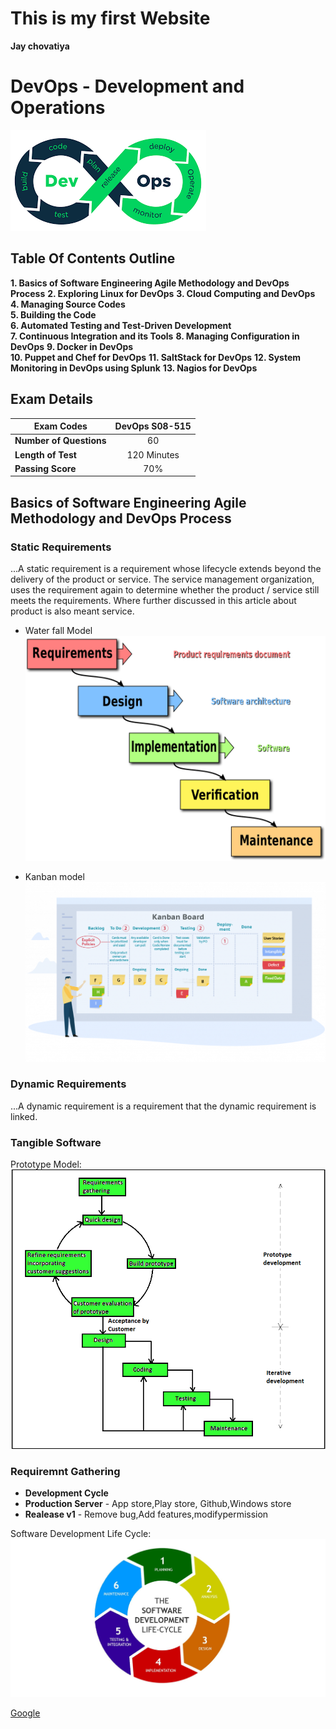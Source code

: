 # This is my first Website

**Jay chovatiya**
# DevOps - Development and Operations
  ![](devops.png)

## Table Of Contents Outline
  **1. Basics of Software Engineering Agile Methodology and DevOps Process**
  **2. Exploring Linux for DevOps** 
  **3. Cloud Computing and DevOps**         
  **4. Managing Source Codes**        
  **5. Building the Code**     
  **6. Automated Testing and Test-Driven Development**   
  **7. Continuous Integration and its Tools** 
  **8. Managing Configuration in DevOps** 
  **9. Docker in DevOps**     
  **10. Puppet and Chef for DevOps** 
  **11. SaltStack for DevOps**
  **12. System Monitoring in DevOps using Splunk**
  **13. Nagios for DevOps**    

## Exam Details


| **Exam Codes**          | DevOps S08-515 | 
| ----------------------- |:--------------:|
| **Number of Questions** |       60       |
| **Length of Test**      |  120 Minutes   |
| **Passing Score**       |       70%      |

## Basics of Software Engineering Agile Methodology and DevOps Process

### Static Requirements
  ...A static requirement is a requirement whose lifecycle extends beyond the delivery of the product or service. The service management organization, uses the requirement again to determine whether the product / service still meets the requirements. Where further discussed in this article about product is also meant service.
  
   + Water fall Model
    ![](watterfall.png)
   
   + Kanban model
    ![](kanban.png)
 
### Dynamic Requirements
  ...A dynamic requirement is a requirement that the dynamic requirement is linked.
  
### Tangible Software

  Prototype Model:
  ![](Prototyping-model.png)
 
### Requiremnt Gathering
  - **Development Cycle**
  - **Production Server** - App store,Play store, Github,Windows store
  - **Realease v1** - Remove bug,Add features,modifypermission
  
  Software Development Life Cycle: 
  ![](sdlc.jpg)
  
  


[Google](https://www.google.com)




